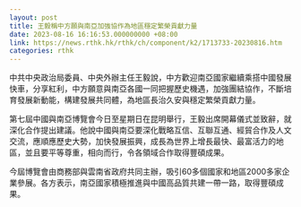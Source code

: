 ```yaml
---
layout: post
title: 王毅稱中方願與南亞加強協作為地區穩定繁榮貢獻力量
date: 2023-08-16 16:16:53.000000000 +08:00
link: https://news.rthk.hk/rthk/ch/component/k2/1713733-20230816.htm
categories: rthk
---
```


中共中央政治局委員、中央外辦主任王毅說，中方歡迎南亞國家繼續乘搭中國發展快車，分享紅利，中方願意與南亞各國一同把握歷史機遇，加強團結協作，不斷培育發展新動能，構建發展共同體，為地區長治久安與穩定繁榮貢獻力量。

第七屆中國與南亞博覽會今日至星期日在昆明舉行，王毅出席開幕儀式並致辭，就深化合作提出建議。他說中國與南亞要深化戰略互信、互聯互通、經貿合作及人文交流，應順應歷史大勢，加快發展振興，成長為世界上增長最快、最富活力的地區，並且要平等尊重，相向而行，令各領域合作取得豐碩成果。

今屆博覽會由商務部與雲南省政府共同主辦，吸引60多個國家和地區2000多家企業參展。各方表示，南亞國家積極推進與中國高品質共建一帶一路，取得豐碩成果。
